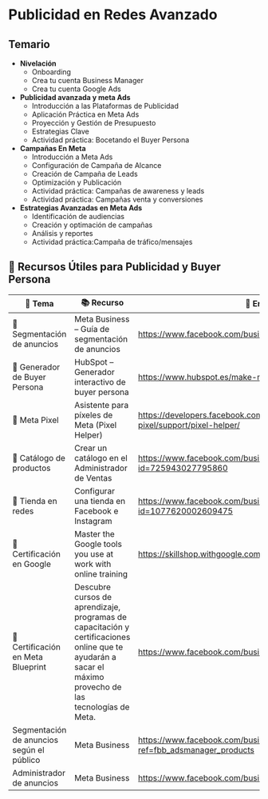# Publicidad en Redes Avanzado

## Temario
- **Nivelación**
    - Onboarding
    - Crea tu cuenta Business Manager
    - Crea tu cuenta Google Ads
- **Publicidad avanzada y meta Ads**
    - Introducción a las Plataformas de Publicidad
    - Aplicación Práctica en Meta Ads
    - Proyección y Gestión de Presupuesto
    - Estrategias Clave
    - Actividad práctica: Bocetando el Buyer Persona
- **Campañas En Meta**
    - Introducción a Meta Ads
    - Configuración de Campaña de Alcance
    - Creación de Campaña de Leads
    - Optimización y Publicación
    - Actividad práctica: Campañas de awareness y leads
    - Actividad práctica: Campañas venta y conversiones
- **Estrategias Avanzadas en Meta Ads**
    - Identificación de audiencias
    - Creación y optimación de campañas
    - Análisis y reportes
    - Actividad práctica:Campaña de tráfico/mensajes    


## 🧠 Recursos Útiles para Publicidad y Buyer Persona

| 📌 Tema | 📚 Recurso | 🔗 Enlace |
|--------|------------|----------|
| 🎯 Segmentación de anuncios | Meta Business – Guía de segmentación de anuncios | https://www.facebook.com/business/ads/ad-targeting |
| 👤 Generador de Buyer Persona | HubSpot – Generador interactivo de buyer persona | https://www.hubspot.es/make-my-persona |
| 🧩 Meta Pixel | Asistente para píxeles de Meta (Pixel Helper) | https://developers.facebook.com/docs/meta-pixel/support/pixel-helper/ |
| 🛒 Catálogo de productos | Crear un catálogo en el Administrador de Ventas | https://www.facebook.com/business/help/1275400645914358?id=725943027795860 |
| 🏬 Tienda en redes | Configurar una tienda en Facebook e Instagram | https://www.facebook.com/business/help/268860861184453?id=1077620002609475 |
| 🏢 Certificación en Google | Master the Google tools you use at work with online training | https://skillshop.withgoogle.com/ |
| 🚀 Certificación en Meta Blueprint | Descubre cursos de aprendizaje, programas de capacitación y certificaciones online que te ayudarán a sacar el máximo provecho de las tecnologías de Meta. | https://www.facebook.com/business/learn |
| Segmentación de anuncios según el público | Meta Business | https://www.facebook.com/business/ads/ad-targeting?ref=fbb_adsmanager_products | 
| Administrador de anuncios | Meta Business | https://www.facebook.com/business/tools/ads-manager/tips |